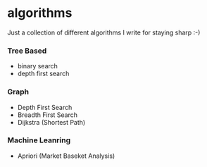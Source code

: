 # algorithms

Just a collection of different algorithms I write for staying sharp :-)

### Tree Based
- binary search
- depth first search

### Graph
- Depth First Search
- Breadth First Search
- Dijkstra (Shortest Path)


### Machine Leanring
- Apriori (Market Baseket Analysis)